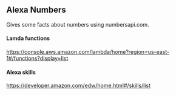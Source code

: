 ## Alexa Numbers
Gives some facts about numbers using numbersapi.com.

#### Lamda functions 
https://console.aws.amazon.com/lambda/home?region=us-east-1#/functions?display=list

#### Alexa skills
https://developer.amazon.com/edw/home.html#/skills/list